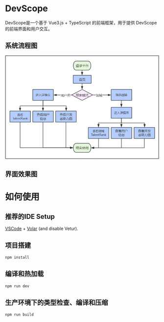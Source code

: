 # DevScope

DevScope是一个基于 Vue3.js + TypeScript 的前端框架，用于提供 DevScope 的前端界面和用户交互。

## 系统流程图

![流程图](./flowChart.png)

## 界面效果图




# 如何使用

## 推荐的IDE Setup

[VSCode](https://code.visualstudio.com/) + [Volar](https://marketplace.visualstudio.com/items?itemName=Vue.volar) (and disable Vetur).

## 项目搭建

```sh
npm install
```

## 编译和热加载

```sh
npm run dev
```

## 生产环境下的类型检查、编译和压缩

```sh
npm run build
```

